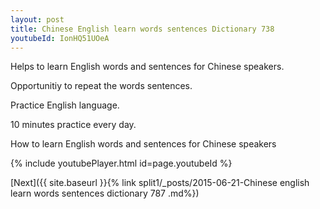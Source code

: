 ```yaml
---
layout: post
title: Chinese English learn words sentences Dictionary 738 
youtubeId: IonHQ51UOeA
---
```

 
 
Helps to learn English words and sentences for Chinese speakers.

Opportunitiy to repeat the words sentences. 

Practice English language. 
 
10 minutes practice every day. 
 
How to learn English words and sentences for Chinese speakers 
 
{% include youtubePlayer.html id=page.youtubeId %}
 
 
[Next]({{ site.baseurl }}{% link  split1/_posts/2015-06-21-Chinese english learn words sentences dictionary 787 .md%})
 

